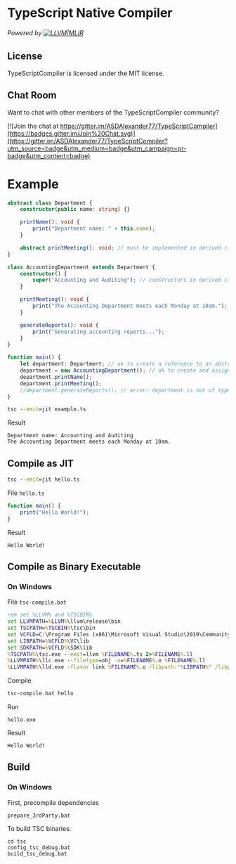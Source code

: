 # TypeScript Native Compiler
###### Powered by [![LLVM|MLIR](https://llvm.org/img/LLVM-Logo-Derivative-1.png)](https://llvm.org/)

License
-------

TypeScriptCompiler is licensed under the MIT license.

Chat Room
---------

Want to chat with other members of the TypeScriptCompiler community?

[![Join the chat at https://gitter.im/ASDAlexander77/TypeScriptCompiler](https://badges.gitter.im/Join%20Chat.svg)](https://gitter.im/ASDAlexander77/TypeScriptCompiler?utm_source=badge&utm_medium=badge&utm_campaign=pr-badge&utm_content=badge)

# Example

```TypeScript
abstract class Department {
    constructor(public name: string) {}

    printName(): void {
        print("Department name: " + this.name);
    }

    abstract printMeeting(): void; // must be implemented in derived classes
}

class AccountingDepartment extends Department {
    constructor() {
        super("Accounting and Auditing"); // constructors in derived classes must call super()
    }

    printMeeting(): void {
        print("The Accounting Department meets each Monday at 10am.");
    }

    generateReports(): void {
        print("Generating accounting reports...");
    }
}

function main() {
    let department: Department; // ok to create a reference to an abstract type
    department = new AccountingDepartment(); // ok to create and assign a non-abstract subclass
    department.printName();
    department.printMeeting();
    //department.generateReports(); // error: department is not of type AccountingDepartment, cannot access generateReports
}
```

```cmd
tsc --emit=jit example.ts
```

Result
```
Department name: Accounting and Auditing
The Accounting Department meets each Monday at 10am.
```

## Compile as JIT

```cmd
tsc --emit=jit hello.ts
```
File ``hello.ts``

```TypeScript
function main() {
    print("Hello World!");
}
```
Result
```
Hello World!
```

## Compile as Binary Executable

### On Windows
File ``tsc-compile.bat``
```cmd
rem set %LLVM% and %TSCBIN%
set LLVMPATH=%LLVM%\llvm\release\bin
set TSCPATH=%TSCBIN%\tsc\bin
set VCFLD=C:\Program Files (x86)\Microsoft Visual Studio\2019\Community\SDK\ScopeCppSDK\vc15
set LIBPATH=%VCFLD%\VC\lib
set SDKPATH=%VCFLD%\SDK\lib
%TSCPATH%\tsc.exe --emit=llvm %FILENAME%.ts 2>%FILENAME%.ll
%LLVMPATH%\llc.exe --filetype=obj -o=%FILENAME%.o %FILENAME%.ll
%LLVMPATH%\lld.exe -flavor link %FILENAME%.o /libpath:"%LIBPATH%" /libpath:"%SDKPATH%" "%LIBPATH%\libcmt.lib" "%LIBPATH%\libvcruntime.lib" "%SDKPATH%\kernel32.lib" "%SDKPATH%\libucrt.lib" "%SDKPATH%\uuid.lib"
```
Compile 
```cmd
tsc-compile.bat hello
```

Run
```
hello.exe
```

Result
```
Hello World!
```

## Build
### On Windows

First, precompile dependencies

```
prepare_3rdParty.bat 
```

To build TSC binaries:

```
cd tsc
config_tsc_debug.bat
build_tsc_debug.bat
```

